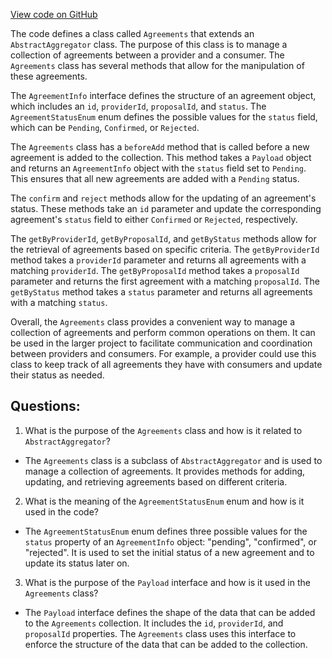 [View code on GitHub](https://github.com/golemfactory/yajsapi/stats/agreements.ts)

The code defines a class called `Agreements` that extends an `AbstractAggregator` class. The purpose of this class is to manage a collection of agreements between a provider and a consumer. The `Agreements` class has several methods that allow for the manipulation of these agreements.

The `AgreementInfo` interface defines the structure of an agreement object, which includes an `id`, `providerId`, `proposalId`, and `status`. The `AgreementStatusEnum` enum defines the possible values for the `status` field, which can be `Pending`, `Confirmed`, or `Rejected`.

The `Agreements` class has a `beforeAdd` method that is called before a new agreement is added to the collection. This method takes a `Payload` object and returns an `AgreementInfo` object with the `status` field set to `Pending`. This ensures that all new agreements are added with a `Pending` status.

The `confirm` and `reject` methods allow for the updating of an agreement's status. These methods take an `id` parameter and update the corresponding agreement's `status` field to either `Confirmed` or `Rejected`, respectively.

The `getByProviderId`, `getByProposalId`, and `getByStatus` methods allow for the retrieval of agreements based on specific criteria. The `getByProviderId` method takes a `providerId` parameter and returns all agreements with a matching `providerId`. The `getByProposalId` method takes a `proposalId` parameter and returns the first agreement with a matching `proposalId`. The `getByStatus` method takes a `status` parameter and returns all agreements with a matching `status`.

Overall, the `Agreements` class provides a convenient way to manage a collection of agreements and perform common operations on them. It can be used in the larger project to facilitate communication and coordination between providers and consumers. For example, a provider could use this class to keep track of all agreements they have with consumers and update their status as needed.
## Questions: 
 1. What is the purpose of the `Agreements` class and how is it related to `AbstractAggregator`?
- The `Agreements` class is a subclass of `AbstractAggregator` and is used to manage a collection of agreements. It provides methods for adding, updating, and retrieving agreements based on different criteria.

2. What is the meaning of the `AgreementStatusEnum` enum and how is it used in the code?
- The `AgreementStatusEnum` enum defines three possible values for the `status` property of an `AgreementInfo` object: "pending", "confirmed", or "rejected". It is used to set the initial status of a new agreement and to update its status later on.

3. What is the purpose of the `Payload` interface and how is it used in the `Agreements` class?
- The `Payload` interface defines the shape of the data that can be added to the `Agreements` collection. It includes the `id`, `providerId`, and `proposalId` properties. The `Agreements` class uses this interface to enforce the structure of the data that can be added to the collection.